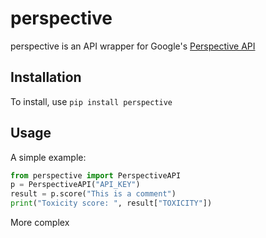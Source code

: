 # perspective

perspective is an API wrapper for Google's [Perspective API](http://www.perspectiveapi.com/)

## Installation

To install, use `pip install perspective`

## Usage

A simple example:

```python
from perspective import PerspectiveAPI
p = PerspectiveAPI("API_KEY")
result = p.score("This is a comment")
print("Toxicity score: ", result["TOXICITY"])
```

More complex 
